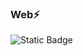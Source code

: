 
### Web⚡
  
![Static Badge](https://img.shields.io/badge/Web-AwAFuns-brightgreen?cacheSeconds=https%3A%2F%2Fawafuns.cn)



  

<!--

### Hi there 👋    
**GULU-H/GULU-H** is a ✨ _special_ ✨ repository because its `README.md` (this file) appears on your GitHub profile.

Here are some ideas to get you started:

- 🔭 I’m currently working on ...
- 🌱 I’m currently learning ...
- 👯 I’m looking to collaborate on ...
- 🤔 I’m looking for help with ...
- 💬 Ask me about ...
- 📫 How to reach me: ...
- 😄 Pronouns: ...
- ⚡ Fun fact: ...
-->

